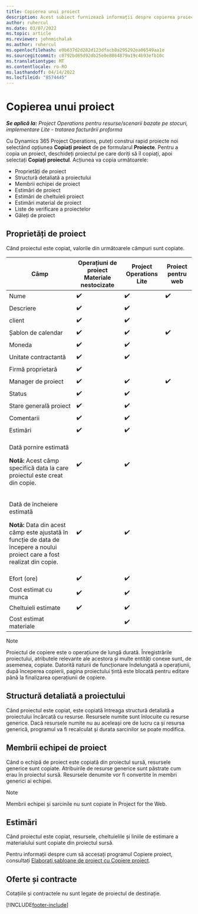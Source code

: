 ```yaml
---
title: Copierea unui proiect
description: Acest subiect furnizează informații despre copierea proiectelor în Dynamics 365 Project Operations.
author: ruhercul
ms.date: 03/07/2022
ms.topic: article
ms.reviewer: johnmichalak
ms.author: ruhercul
ms.openlocfilehash: e9b637d2d282d123dfacb8a295292ea06549aa1e
ms.sourcegitcommit: c0792bd65d92db25e0e8864879a19c4b93efb10c
ms.translationtype: MT
ms.contentlocale: ro-RO
ms.lasthandoff: 04/14/2022
ms.locfileid: "8574445"
---
```

# <a name="copy-a-project"></a>Copierea unui proiect

_**Se aplică la:** Project Operations pentru resurse/scenarii bazate pe stocuri, implementare Lite - tratarea facturării proforma_

Cu Dynamics 365 Project Operations, puteți construi rapid proiecte noi selectând opțiunea **Copiați proiect** de pe formularul **Proiecte**. Pentru a copia un proiect, deschideți proiectul pe care doriți să îl copiați, apoi selectați **Copiați proiectul**. Acțiunea va copia următoarele:

- Proprietăți de proiect 
- Structură detaliată a proiectului
- Membrii echipei de proiect
- Estimări de proiect
- Estimări de cheltuieli proiect
- Estimări material de proiect
- Liste de verificare a proiectelor
- Găleți de proiect

## <a name="project-properties"></a>Proprietăți de proiect

Când proiectul este copiat, valorile din următoarele câmpuri sunt copiate.

| Câmp | Operațiuni de proiect Materiale nestocizate | Project Operations Lite | Proiect pentru web |
|-------|------------------------------------------|-------------------------|---------------------|
| Nume | :heavy_check_mark: | :heavy_check_mark: | :heavy_check_mark: |
| Descriere | :heavy_check_mark: | :heavy_check_mark: | |
| client | :heavy_check_mark: | :heavy_check_mark: | |
| Șablon de calendar | :heavy_check_mark: | :heavy_check_mark: | :heavy_check_mark: |
| Moneda | :heavy_check_mark: | :heavy_check_mark: | |
| Unitate contractantă | :heavy_check_mark: | :heavy_check_mark: | |
| Firmă proprietară | :heavy_check_mark: | | |
| Manager de proiect | :heavy_check_mark: | :heavy_check_mark: | :heavy_check_mark: |
| Status | :heavy_check_mark: | :heavy_check_mark: | |
| Stare generală proiect | :heavy_check_mark: | :heavy_check_mark: | |
| Comentarii | :heavy_check_mark: | :heavy_check_mark: | |
| Estimări | :heavy_check_mark: | :heavy_check_mark: | |
| <p>Dată pornire estimată</p><p><strong>Notă:</strong> Acest câmp specifică data la care proiectul este creat din copie. | :heavy_check_mark: | :heavy_check_mark: | |
| <p>Dată de încheiere estimată</p><p><strong>Notă:</strong> Data din acest câmp este ajustată în funcție de data de începere a noului proiect care a fost realizat din copie.</p> | :heavy_check_mark: | :heavy_check_mark: | |
| Efort (ore) | :heavy_check_mark: | :heavy_check_mark: | |
| Cost estimat cu munca | :heavy_check_mark: | :heavy_check_mark: | |
| Cheltuieli estimate | :heavy_check_mark: | :heavy_check_mark: | |
| Cost estimat materiale | | :heavy_check_mark: | |

> [!NOTE]
> Proiectul de copiere este o operațiune de lungă durată. Înregistrările proiectului, atributele relevante ale acestora și multe entități conexe sunt, de asemenea, copiate. Datorită naturii de funcționare îndelungată a operațiunii, după începerea copierii, pagina proiectului țintă este blocată pentru editare până la finalizarea operațiunii de copiere.

## <a name="work-breakdown-structure"></a>Structură detaliată a proiectului

Când proiectul este copiat, este copiată întreaga structură detaliată a proiectului încărcată cu resurse. Resursele numite sunt înlocuite cu resurse generice. Dacă resursele numite nu au aceleași ore de lucru ca și resursa generică, programul va fi recalculat și durata sarcinilor se poate modifica.

## <a name="project-team-members"></a>Membrii echipei de proiect

Când o echipă de proiect este copiată din proiectul sursă, resursele generice sunt copiate. Atribuirile de resurse generice sunt păstrate cum erau în proiectul sursă. Resursele denumite vor fi convertite în membri generici ai echipei.

> [!NOTE]
> Membrii echipei și sarcinile nu sunt copiate în Project for the Web.

## <a name="estimates"></a>Estimări

Când proiectul este copiat, resursele, cheltuielile și liniile de estimare a materialului sunt copiate din proiectul sursă. 

Pentru informații despre cum să accesați programul Copiere proiect, consultați [Elaborați șabloane de proiect cu Copiere proiect](dev-copy-project.md).

## <a name="quotes-and-contracts"></a>Oferte și contracte

Cotațiile și contractele nu sunt legate de proiectul de destinație.

[!INCLUDE[footer-include](../includes/footer-banner.md)]
